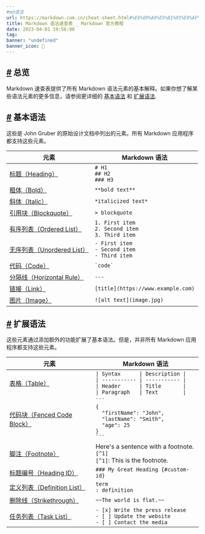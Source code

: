 ```yaml
---
#md语法
url: https://markdown.com.cn/cheat-sheet.html#%E6%89%A9%E5%B1%95%E8%AF%AD%E6%B3%95
title: Markdown 语法速查表 _ Markdown 官方教程
date: 2023-04-01 19:56:08
tag: 
banner: "undefined"
banner_icon: 🔖
---
```

## [#](#总览) 总览

Markdown 速查表提供了所有 Markdown 语法元素的基本解释。如果你想了解某些语法元素的更多信息，请参阅更详细的 [基本语法](https://markdown.com.cn/basic-syntax) 和 [扩展语法](https://markdown.com.cn/extended-syntax).

## [#](#基本语法) 基本语法

这些是 John Gruber 的原始设计文档中列出的元素。所有 Markdown 应用程序都支持这些元素。

<table><thead><tr><th>元素</th><th>Markdown 语法</th></tr></thead><tbody><tr><td><a href="https://markdown.com.cn/basic-syntax/headings.html">标题（Heading）</a></td><td><code># H1<br>## H2<br>### H3</code></td></tr><tr><td><a href="https://markdown.com.cn/basic-syntax/bold.html">粗体（Bold）</a></td><td><code>**bold text**</code></td></tr><tr><td><a href="https://markdown.com.cn/basic-syntax/italic.html">斜体（Italic）</a></td><td><code>*italicized text*</code></td></tr><tr><td><a href="https://markdown.com.cn/basic-syntax/blockquotes.html">引用块（Blockquote）</a></td><td><code>&gt; blockquote</code></td></tr><tr><td><a href="https://markdown.com.cn/basic-syntax/ordered-lists.html">有序列表（Ordered List）</a></td><td><code>1. First item</code><br><code>2. Second item</code><br><code>3. Third item</code><br></td></tr><tr><td><a href="https://markdown.com.cn/basic-syntax/unordered-lists.html">无序列表（Unordered List）</a></td><td><code>- First item<br>- Second item<br>- Third item<br></code></td></tr><tr><td><a href="https://markdown.com.cn/basic-syntax/code.html">代码（Code）</a></td><td><code>`code`</code></td></tr><tr><td><a href="https://markdown.com.cn/basic-syntax/horizontal-rules.html">分隔线（Horizontal Rule）</a></td><td><code>---</code></td></tr><tr><td><a href="https://markdown.com.cn/basic-syntax/links.html">链接（Link）</a></td><td><code>[title](https://www.example.com)</code></td></tr><tr><td><a href="https://markdown.com.cn/basic-syntax/images.html">图片（Image）</a></td><td><code>![alt text](image.jpg)</code></td></tr></tbody></table>

## [#](#扩展语法) 扩展语法

这些元素通过添加额外的功能扩展了基本语法。但是，并非所有 Markdown 应用程序都支持这些元素。

<table><thead><tr><th>元素</th><th>Markdown 语法</th></tr></thead><tbody><tr><td><a href="https://markdown.com.cn/extended-syntax/tables.html">表格（Table）</a></td><td><code>| Syntax&nbsp;&nbsp;&nbsp;&nbsp;&nbsp;&nbsp;| Description |<br>| ----------- | ----------- |<br>| Header&nbsp;&nbsp;&nbsp;&nbsp;&nbsp;&nbsp;| Title&nbsp;&nbsp;&nbsp;&nbsp;&nbsp;&nbsp;&nbsp;|<br>| Paragraph&nbsp;&nbsp;&nbsp;| Text&nbsp;&nbsp;&nbsp;&nbsp;&nbsp;&nbsp;&nbsp;&nbsp;|</code></td></tr><tr><td><a href="https://markdown.com.cn/extended-syntax/fenced-code-blocks.html">代码块（Fenced Code Block）</a></td><td><code>```<br>{<br>&nbsp;&nbsp;"firstName": "John",<br>&nbsp;&nbsp;"lastName": "Smith",<br>&nbsp;&nbsp;"age": 25<br>}<br>```</code></td></tr><tr><td><a href="https://markdown.com.cn/extended-syntax/footnotes.html">脚注（Footnote）</a></td><td>Here's a sentence with a footnote. <code>[^1]</code><br><code>[^1]</code>: This is the footnote.</td></tr><tr><td><a href="https://markdown.com.cn/extended-syntax/heading-ids.html">标题编号（Heading ID）</a></td><td><code>### My Great Heading {#custom-id}</code></td></tr><tr><td><a href="https://markdown.com.cn/extended-syntax/definition-lists.html">定义列表（Definition List）</a></td><td><code>term<br>: definition</code></td></tr><tr><td><a href="https://markdown.com.cn/extended-syntax/strikethrough.html">删除线（Strikethrough）</a></td><td><code>~~The world is flat.~~</code></td></tr><tr><td><a href="https://markdown.com.cn/extended-syntax/task-lists.html">任务列表（Task List）</a></td><td><code>- [x] Write the press release<br>- [ ] Update the website<br>- [ ] Contact the media</code></td></tr></tbody></table>